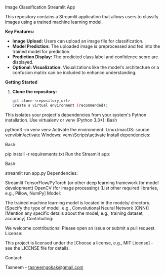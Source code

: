 Image Classification Streamlit App

This repository contains a Streamlit application that allows users to classify images using a trained machine learning model.

**Key Features:**

- **Image Upload:** Users can upload an image file for classification.
- **Model Prediction:** The uploaded image is preprocessed and fed into the trained model for prediction.
- **Prediction Display:** The predicted class label and confidence score are displayed.
- **Optional: Visualization:** Visualizations like the model's architecture or a confusion matrix can be included to enhance understanding.

**Getting Started**

1. **Clone the repository:**

   ```bash
   git clone <repository_url>
   Create a virtual environment (recommended):
   ```

This isolates your project's dependencies from your system's Python installation.
Use virtualenv or venv (Python 3.3+):
Bash

python3 -m venv venv
Activate the environment:
Linux/macOS: source venv/bin/activate
Windows: venv\Scripts\activate
Install dependencies:

Bash

pip install -r requirements.txt
Run the Streamlit app:

Bash

streamlit run app.py
Dependencies:

Streamlit
TensorFlow/PyTorch (or other deep learning framework for model development)
OpenCV (for image processing)
[List other required libraries, e.g., Pillow, NumPy]
Model:

The trained machine learning model is located in the models/ directory.
[Specify the type of model, e.g., Convolutional Neural Network (CNN)]
[Mention any specific details about the model, e.g., training dataset, accuracy]
Contributing:

We welcome contributions! Please open an issue or submit a pull request.
License:

This project is licensed under the [Choose a license, e.g., MIT License] - see the LICENSE file for details.

Contact:

Tasneem - tasneemgokak@gmail.com
